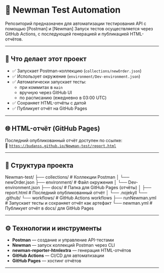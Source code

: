 # 🧪 Newman Test Automation

Репозиторий предназначен для автоматизации тестирования API с помощью [Postman] и [Newman]
Запуск тестов осуществляется через GitHub Actions, с последующей генерацией и публикацией HTML-отчётов.

---

## 🚀 Что делает этот проект

- ✅ Запускает Postman-коллекцию (`collections/newOrder.json`)
- ✅ Использует окружение (`environment/Dev-environment.json`)
- ✅ Автоматически запускает тесты:
  - при коммитах в `main`
  - вручную через GitHub UI
  - по расписанию (ежедневно в 03:00 UTC)
- ✅ Сохраняет HTML-отчёты с датой
- ✅ Публикует отчёт на GitHub Pages

---

## 🌐 HTML-отчёт (GitHub Pages)

Последний опубликованный отчёт доступен по ссылке:  
🔗 [`https://budanss.github.io/Newman-test/report.html`](https://budanss.github.io/Newman-test/report.html)

---

## 📁 Структура проекта

Newman-test/
├── collections/               # Коллекции Postman
│   └── newOrder.json
├── environment/               # Файл окружения
│   └── Dev-environment.json
├── docs/                      # Папка для GitHub Pages (отчёты)
│   ├── report.html            # Последний опубликованный отчёт
│   └── .nojekyll
└── .github/
└── workflows/                 # GitHub Actions workflows
├── runNewman.yml              # Запускает тесты и сохраняет отчёт как артефакт
└── newman.yml                 # Публикует отчёт в docs/ для GitHub Pages

---

## ⚙️ Технологии и инструменты

- **Postman** — создание и управление API-тестами
- **Newman** — запуск коллекций Postman через CLI
- **newman-reporter-htmlextra** — генерация HTML-отчётов
- **GitHub Actions** — CI/CD для автоматизации
- **GitHub Pages** — хостинг отчётов

---
